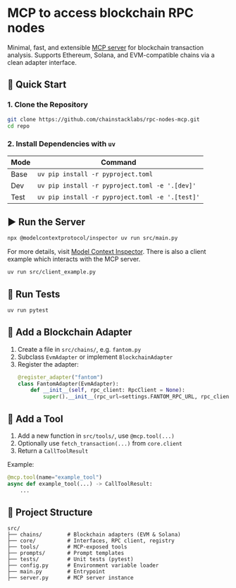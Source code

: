 # MCP to access blockchain RPC nodes

Minimal, fast, and extensible [MCP server](https://modelcontextprotocol.io/introduction) for blockchain transaction analysis.
Supports Ethereum, Solana, and EVM-compatible chains via a clean adapter interface.

## 🚀 Quick Start

### 1. Clone the Repository
```bash
git clone https://github.com/chainstacklabs/rpc-nodes-mcp.git
cd repo
```

### 2. Install Dependencies with `uv`
| Mode       | Command                                           |
|------------|---------------------------------------------------|
| Base       | `uv pip install -r pyproject.toml`                |
| Dev        | `uv pip install -r pyproject.toml -e '.[dev]'`    |
| Test       | `uv pip install -r pyproject.toml -e '.[test]'`   |

## ▶️ Run the Server
```bash
npx @modelcontextprotocol/inspector uv run src/main.py
```
For more details, visit [Model Context Inspector](https://modelcontextprotocol.io/docs/tools/inspector). There is also a client example which interacts with the MCP server.
```bash
uv run src/client_example.py
```

## 🧪 Run Tests
```bash
uv run pytest
```

## 🧩 Add a Blockchain Adapter
1. Create a file in `src/chains/`, e.g. `fantom.py`
2. Subclass `EvmAdapter` or implement `BlockchainAdapter`
3. Register the adapter:
   ```python
   @register_adapter("fantom")
   class FantomAdapter(EvmAdapter):
       def __init__(self, rpc_client: RpcClient = None):
           super().__init__(rpc_url=settings.FANTOM_RPC_URL, rpc_client=rpc_client)
   ```

## 🔧 Add a Tool
1. Add a new function in `src/tools/`, use `@mcp.tool(...)`
2. Optionally use `fetch_transaction(...)` from `core.client`
3. Return a `CallToolResult`

Example:
```python
@mcp.tool(name="example_tool")
async def example_tool(...) -> CallToolResult:
    ...
```

## 🧠 Project Structure
```
src/
├── chains/        # Blockchain adapters (EVM & Solana)
├── core/          # Interfaces, RPC client, registry
├── tools/         # MCP-exposed tools
├── prompts/       # Prompt templates
├── tests/         # Unit tests (pytest)
├── config.py      # Environment variable loader
├── main.py        # Entrypoint
├── server.py      # MCP server instance
```
